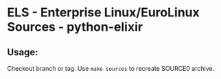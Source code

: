 # ELS - Enterprise Linux/EuroLinux Sources - python-elixir
 
## Usage:
  Checkout branch or tag. Use `make sources` to recreate  SOURCE0 archive.

